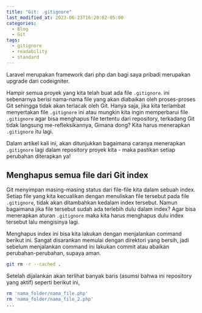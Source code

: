 ```yaml
---
title: "Git: .gitignore"
last_modified_at: 2023-06-23T16:20:02-05:00
categories:
  - Blog
  - Git
tags:
  - gitignore
  - readability
  - standard
---
```


Laravel merupakan framework dari php dan bagi saya pribadi merupakan upgrade dari codeigniter.
<!--more-->
Hampir semua proyek yang kita telah buat ada file `.gitignore`. ini sebenarnya berisi nama-nama file yang akan diabaikan oleh proses-proses Git sehingga tidak akan terlacak oleh Git. Hanya saja, jika kita terlambat menyertakan file `.gitignore` ini atau mungkin kita ingin memperbarui file `.gitignore` agar bisa menghapus file tertentu dari repository, terkadang Git tidak langsung me-refleksikannya, Gimana dong? Kita harus menerapkan `.gitignore` itu lagi.

Dalam artikel kali ini, akan ditunjukkan bagaimana caranya menerapkan `.gitignore` lagi dalam repository proyek kita - maka pastikan setiap perubahan diterapkan ya!

## Menghapus semua file dari Git index

Git menyimpan masing-masing status dari file-file kita dalam sebuah index. Setiap file yang kita kecualikan dengan menuliskan file tersebut pada file `.gitignore`, tidak akan ditambahkan kedalam index tersebut. Namun bagaimana jika file tersebut sudah ada terlebih dulu dalam index? Agar bisa menerapkan aturan `.gitignore` maka kita harus menghapus dulu index tersebut lalu mengisinya lagi.

Menghapus index ini bisa kita lakukan dengan menjalankan command berikut ini. Sangat disarankan memulai dengan direktori yang bersih, jadi sebelum menjalankan command ini lakukan commit atau abaikan perubahan-perubahan, supaya aman.

```bash
git rm -r --cached .
```

Setelah dijalankan akan terlihat banyak baris (asumsi bahwa ini repository yang aktif) seperti berikut ini,
```bash
rm 'nama_folder/nama_file.php'
rm 'nama_folder/nama_file_2.php'
...
```